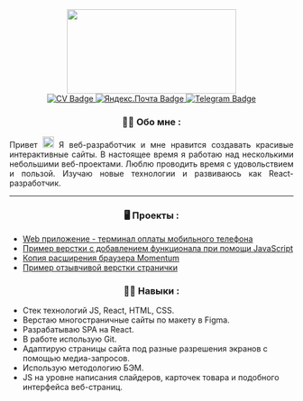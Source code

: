 <div id="header" align="center">  
  <img src="https://media.giphy.com/media/dWesBcTLavkZuG35MI/giphy.gif" width="300" height="150"/>
  <div id="badges">
    <a href="https://pavel8lisenkov.github.io/cv/">
      <img src="https://img.shields.io/badge/мое%20резюме-00b1c1?style=for-the-badge&logo=reacthookform&logoColor=white" alt="CV Badge"/>
    </a>
    <a href="mailto:pavel8lisenkov@yandex.ru">
      <img src="https://img.shields.io/badge/Яндекс.Почта-ff4000?style=for-the-badge&logo=yandex&logoColor=white" alt="Яндекс.Почта Badge"/>
    </a>
    <a href="https://t.me/pavel8lisenkov">
      <img src="https://img.shields.io/badge/Телеграм-0088cc?style=for-the-badge&logo=telegram&logoColor=white" alt="Telegram Badge"/>
    </a>
  </div>
  
  ### :man_technologist: Обо мне :
  
  <p align="justify">
    Привет <img src="https://media.giphy.com/media/hvRJCLFzcasrR4ia7z/giphy.gif" width="20px"/> Я веб-разработчик и мне нравится создавать красивые интерактивные сайты. В настоящее время я работаю над несколькими небольшими веб-проектами. Люблю проводить время с удовольствием и пользой. Изучаю новые технологии и развиваюсь как React-разработчик.
  </p>
  
---

</div>
  
<div align="center">

### :desktop_computer: Проекты :

</div>  
  
- [Web приложение - терминал оплаты мобильного телефона](https://payment-terminal-alpha.vercel.app/)
- [Пример верстки с добавлением функционала при помощи JavaScript](https://rolling-scopes-school.github.io/pavel8lisenkov-JSFEPRESCHOOL2022Q4/plants/)
- [Копия расширения браузера Momentum](https://rolling-scopes-school.github.io/pavel8lisenkov-JSFEPRESCHOOL2022Q2/momentum/)
- [Пример отзывчивой верстки странички](https://rolling-scopes-school.github.io/pavel8lisenkov-JSFE2022Q3/online-zoo/pages/main/)

<div align="center">

### :man_student: Навыки :
  
</div>  

- Стек технологий JS, React, HTML, CSS. 
- Верстаю многостраничные сайты по макету в Figma.
- Разрабатываю SPA на React.
- В работе использую Git. 
- Адаптирую страницы сайта под разные разрешения экранов с помощью медиа-запросов. 
- Использую методологию БЭМ. 
- JS на уровне написания слайдеров, карточек товара и подобного интерфейса веб-страниц.

